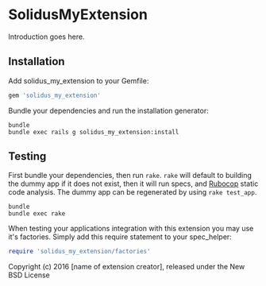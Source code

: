 SolidusMyExtension
==================

Introduction goes here.

Installation
------------

Add solidus_my_extension to your Gemfile:

```ruby
gem 'solidus_my_extension'
```

Bundle your dependencies and run the installation generator:

```shell
bundle
bundle exec rails g solidus_my_extension:install
```

Testing
-------

First bundle your dependencies, then run `rake`. `rake` will default to building the dummy app if it does not exist, then it will run specs, and [Rubocop](https://github.com/bbatsov/rubocop) static code analysis. The dummy app can be regenerated by using `rake test_app`.

```shell
bundle
bundle exec rake
```

When testing your applications integration with this extension you may use it's factories.
Simply add this require statement to your spec_helper:

```ruby
require 'solidus_my_extension/factories'
```

Copyright (c) 2016 [name of extension creator], released under the New BSD License
